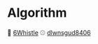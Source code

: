 # Algorithm

🎱 [6Whistle](https://github.com/6Whistle)
⚾️ [dlwnsgud8406](https://github.com/dlwnsgud8406)
